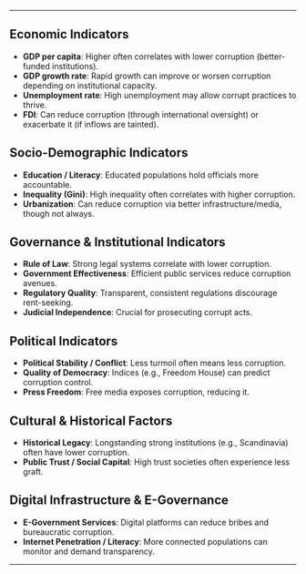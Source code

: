 

---

## Economic Indicators

- **GDP per capita**: Higher often correlates with lower corruption (better-funded institutions).
- **GDP growth rate**: Rapid growth can improve or worsen corruption depending on institutional capacity.
- **Unemployment rate**: High unemployment may allow corrupt practices to thrive.
- **FDI**: Can reduce corruption (through international oversight) or exacerbate it (if inflows are tainted).

## Socio-Demographic Indicators

- **Education / Literacy**: Educated populations hold officials more accountable.
- **Inequality (Gini)**: High inequality often correlates with higher corruption.
- **Urbanization**: Can reduce corruption via better infrastructure/media, though not always.

## Governance & Institutional Indicators

- **Rule of Law**: Strong legal systems correlate with lower corruption.
- **Government Effectiveness**: Efficient public services reduce corruption avenues.
- **Regulatory Quality**: Transparent, consistent regulations discourage rent-seeking.
- **Judicial Independence**: Crucial for prosecuting corrupt acts.

## Political Indicators

- **Political Stability / Conflict**: Less turmoil often means less corruption.
- **Quality of Democracy**: Indices (e.g., Freedom House) can predict corruption control.
- **Press Freedom**: Free media exposes corruption, reducing it.

## Cultural & Historical Factors

- **Historical Legacy**: Longstanding strong institutions (e.g., Scandinavia) often have lower corruption.
- **Public Trust / Social Capital**: High trust societies often experience less graft.

## Digital Infrastructure & E-Governance

- **E-Government Services**: Digital platforms can reduce bribes and bureaucratic corruption.
- **Internet Penetration / Literacy**: More connected populations can monitor and demand transparency.

---

